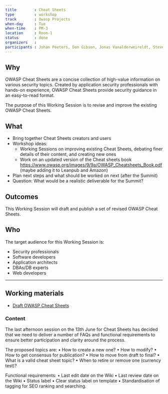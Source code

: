 ```yaml
---
title        : Cheat Sheets
type         : workshop
track        : Owasp Projects
when-day     : Tue
when-time    : PM-3
location     : Room-1
status       : done
organizers   :
participants : Johan Peeters, Don Gibson, Jonas Vanalderweireldt, Steven van der Baan
---
```

## Why

OWASP Cheat Sheets are a concise collection of high-value information on various security topics. Created by application security professionals with hands-on experience, OWASP Cheat Sheets provide security guidance in an easy-to-read format.

The purpose of this Working Session is to revise and improve the existing OWASP Cheat Sheets.

## What

- Bring together Cheat Sheets creators and users
- Workshop ideas:
  - Working Sessions on improving existing Cheat Sheets, debating finer details of their content, and creating new ones
  - Work on an updated version of the Cheat sheets book https://www.owasp.org/images/9/9a/OWASP_Cheatsheets_Book.pdf (maybe adding it to Leanpub and Amazon)
- Plan next steps and what should be worked on next (after the Summit)
- Question: What would be a realistic deliverable for the Summit?

## Outcomes

This Working Session will draft and publish a set of revised OWASP Cheat Sheets. 

## Who

The target audience for this Working Session is:

- Security professionals
- Software developers
- Application architects
- DBAs/DB experts
- Web developers

--- 

## Working materials

- [Draft OWASP Cheat Sheets](https://www.owasp.org/images/9/9a/OWASP_Cheatsheets_Book.pdf)

### Content

The last afternoon session on the 13th June for Cheat Sheets has decided that we need to deliver a number of FAQs and functional requirements to ensure better participation and clarity around the process.

The proposed topics are:
•	How to create a new one?
•	How to modify?
•	How to get consensus for publication?
•	How to move from draft to final?
•	What is a valid cheat sheet topic?
•	When to retire or remove one (currency test)?

Functional requirements:
•	Last edit date on the Wiki
•	Last review date on the Wiki
•	Status label
•	Clear status label on template
•	Standardisation of tagging for SEO ranking and searching.


